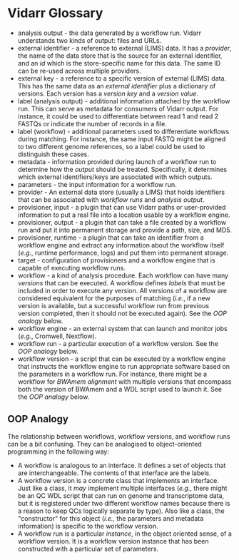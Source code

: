 # Vidarr Glossary

- analysis output - the data generated by a workflow run. Vidarr understands two kinds of output: files and URLs.
- external identifier - a reference to external (LIMS) data. It has a _provider_, the name of the data store that is the source for an external identifier, and an _id_ which is the store-specific name for this data. The same ID can be re-used across multiple providers.
- external key - a reference to a specific version of external (LIMS) data. This has the same data as an _external identifier_ plus a dictionary of versions. Each version has a _version key_ and a _version value_.
- label (analysis output) - additional information attached by the workflow run. This can serve as metadata for consumers of Vidarr output. For instance, it could be used to differentiate between read 1 and read 2 FASTQs or indicate the number of records in a file.
- label (workflow) - additional parameters used to differentiate workflows during matching. For instance, the same input FASTQ might be aligned to two different genome references, so a label could be used to distinguish these cases.
- metadata - information provided during launch of a workflow run to determine how the *output* should be treated. Specifically, it determines which external identifiers/keys are associated with which outputs.
- parameters - the input information for a workflow run.
- provider - An external data store (usually a LIMS) that holds identifiers that can be associated with _workflow runs_ and _analysis output_.
- provisioner, input - a plugin that can use Vidarr paths or user-provided information to put a real file into a location usable by a workflow engine.
- provisioner, output - a plugin that can take a file created by a workflow run and put it into permanent storage and provide a path, size, and MD5.
- provisioner, runtime - a plugin that can take an identifier from a workflow engine and extract any information about the workflow itself (_e.g._, runtime performance, logs) and put them into permanent storage.
- target - configuration of provisioners and a workflow engine that is capable of executing workflow runs.
- workflow - a kind of analysis procedure. Each workflow can have many _versions_ that can be executed. A workflow defines _labels_ that must be included in order to execute any version. All versions of a workflow are considered equivalent for the purposes of matching (_i.e._, if a new version is available, but a successful workflow run from previous version completed, then it should not be executed again). See the _OOP analogy_ below.
- workflow engine - an external system that can launch and monitor jobs (_e.g._, Cromwell, Nextflow).
- workflow run - a particular execution of a workflow version. See the _OOP analogy_ below.
- workflow version - a script that can be executed by a workflow engine that instructs the workflow engine to run appropriate software based on the parameters in a workflow run. For instance, there might be a workflow for _BWAmem alignment_ with multiple versions that encompass both the version of BWAmem and a WDL script used to launch it. See the _OOP analogy_ below.

## OOP Analogy
The relationship between workflows, workflow versions, and workflow runs can be
a bit confusing. They can be analogised to object-oriented programming in the
following way:

- A workflow is analogous to an interface. It defines a set of objects that are interchangeable. The contents of that interface are the labels.
- A workflow version is a concrete class that implements an interface. Just like a class, it _may_ implement multiple interfaces (_e.g._, there might be an QC WDL script that can run on genome and transcriptome data, but it is registered under two different workflow names because there is a reason to keep QCs logically separate by type). Also like a class, the "constructor" for this object (_i.e._, the parameters and metadata information) is specific to the workflow version.
- A workflow run is a particular _instance_, in the object oriented sense, of a workflow version. It is a workflow version instance that has been constructed with a particular set of parameters.
